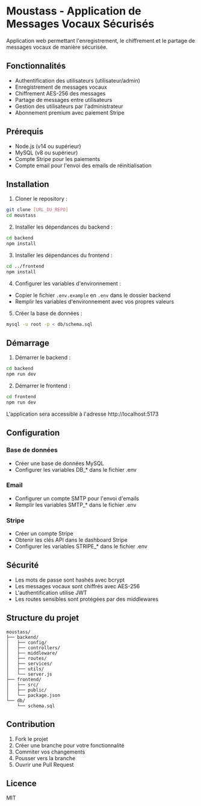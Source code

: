 # Moustass - Application de Messages Vocaux Sécurisés

Application web permettant l'enregistrement, le chiffrement et le partage de messages vocaux de manière sécurisée.

## Fonctionnalités

- Authentification des utilisateurs (utilisateur/admin)
- Enregistrement de messages vocaux
- Chiffrement AES-256 des messages
- Partage de messages entre utilisateurs
- Gestion des utilisateurs par l'administrateur
- Abonnement premium avec paiement Stripe

## Prérequis

- Node.js (v14 ou supérieur)
- MySQL (v8 ou supérieur)
- Compte Stripe pour les paiements
- Compte email pour l'envoi des emails de réinitialisation

## Installation

1. Cloner le repository :
```bash
git clone [URL_DU_REPO]
cd moustass
```

2. Installer les dépendances du backend :
```bash
cd backend
npm install
```

3. Installer les dépendances du frontend :
```bash
cd ../frontend
npm install
```

4. Configurer les variables d'environnement :
- Copier le fichier `.env.example` en `.env` dans le dossier backend
- Remplir les variables d'environnement avec vos propres valeurs

5. Créer la base de données :
```bash
mysql -u root -p < db/schema.sql
```

## Démarrage

1. Démarrer le backend :
```bash
cd backend
npm run dev
```

2. Démarrer le frontend :
```bash
cd frontend
npm run dev
```

L'application sera accessible à l'adresse http://localhost:5173

## Configuration

### Base de données
- Créer une base de données MySQL
- Configurer les variables DB_* dans le fichier .env

### Email
- Configurer un compte SMTP pour l'envoi d'emails
- Remplir les variables SMTP_* dans le fichier .env

### Stripe
- Créer un compte Stripe
- Obtenir les clés API dans le dashboard Stripe
- Configurer les variables STRIPE_* dans le fichier .env

## Sécurité

- Les mots de passe sont hashés avec bcrypt
- Les messages vocaux sont chiffrés avec AES-256
- L'authentification utilise JWT
- Les routes sensibles sont protégées par des middlewares

## Structure du projet

```
moustass/
├── backend/
│   ├── config/
│   ├── controllers/
│   ├── middleware/
│   ├── routes/
│   ├── services/
│   ├── utils/
│   └── server.js
├── frontend/
│   ├── src/
│   ├── public/
│   └── package.json
└── db/
    └── schema.sql
```

## Contribution

1. Fork le projet
2. Créer une branche pour votre fonctionnalité
3. Commiter vos changements
4. Pousser vers la branche
5. Ouvrir une Pull Request

## Licence

MIT

